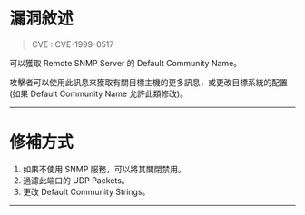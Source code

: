 # 漏洞敘述

> CVE : CVE-1999-0517

可以獲取 Remote SNMP Server 的 Default Community Name。

攻擊者可以使用此訊息來獲取有關目標主機的更多訊息，或更改目標系統的配置(如果 Default Community Name 允許此類修改)。


---

# 修補方式

1. 如果不使用 SNMP 服務，可以將其關閉禁用。
2. 過濾此端口的 UDP Packets。
3. 更改 Default Community Strings。


---

